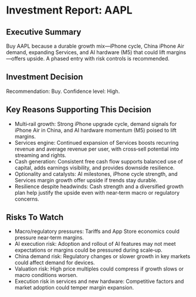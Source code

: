 # Investment Report: AAPL
## Executive Summary
Buy AAPL because a durable growth mix—iPhone cycle, China iPhone Air demand, expanding Services, and AI hardware (M5) that could lift margins—offers upside. A phased entry with risk controls is recommended.

## Investment Decision
Recommendation: Buy. Confidence level: High.

## Key Reasons Supporting This Decision
- Multi‑rail growth: Strong iPhone upgrade cycle, demand signals for iPhone Air in China, and AI hardware momentum (M5) poised to lift margins.
- Services engine: Continued expansion of Services boosts recurring revenue and average revenue per user, with cross‑sell potential into streaming and rights.
- Cash generation: Consistent free cash flow supports balanced use of capital, adds earnings visibility, and provides downside resilience.
- Optionality and catalysts: AI milestones, iPhone cycle strength, and Services margin growth offer upside if trends stay durable.
- Resilience despite headwinds: Cash strength and a diversified growth plan help justify the upside even with near‑term macro or regulatory concerns.

## Risks To Watch
- Macro/regulatory pressures: Tariffs and App Store economics could pressure near‑term margins.
- AI execution risk: Adoption and rollout of AI features may not meet expectations or margins could be pressured during scale‑up.
- China demand risk: Regulatory changes or slower growth in key markets could affect demand for devices.
- Valuation risk: High price multiples could compress if growth slows or macro conditions worsen.
- Execution risk in services and new hardware: Competitive factors and market adoption could temper margin expansion.
